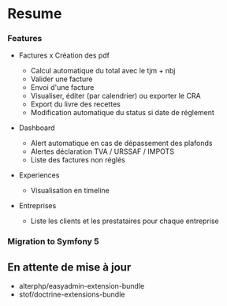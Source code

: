 # Resume

### Features

- Factures
    x Création des pdf
    - Calcul automatique du total avec le tjm + nbj
    - Valider une facture
    - Envoi d'une facture
    - Visualiser, éditer (par calendrier) ou exporter le CRA
    - Export du livre des recettes
    - Modification automatique du status si date de réglement
    
- Dashboard
    - Alert automatique en cas de dépassement des plafonds
    - Alertes déclaration TVA / URSSAF / IMPOTS
    - Liste des factures non réglés

- Experiences
    - Visualisation en timeline
    
- Entreprises
    - Liste les clients et les prestataires pour chaque entreprise
    
### Migration to Symfony 5

## En attente de mise à jour

- alterphp/easyadmin-extension-bundle
- stof/doctrine-extensions-bundle